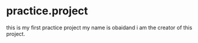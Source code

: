 # practice.project
this is my first practice project
my name is obaidand i am the creator of this project.
